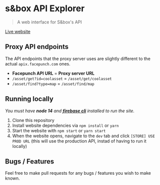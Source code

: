 # s&box API Explorer

> A web interface for S&box's API

[Live website](https://sbox-api-explorer.web.app/)

## Proxy API endpoints
The API endpoints that the proxy server uses are slightly different to the actual `apix.facepunch.com` ones.
- **Facepunch API URL** = **Proxy server URL**
- `/asset/get?id=coolasset` = `/asset/get/coolasset`
- `/asset/find?type=map` = `/asset/find/map`

## Running locally

*You must have **node 14** and [**firebase cli**](https://firebase.google.com/docs/cli#install_the_firebase_cli) installed to run the site.*

1. Clone this repository
2. Install website dependencies via `npm install` or `yarn`
3. Start the website with `npm start` or `yarn start`
4. When the website opens, navigate to the `dev` tab and click `[STORE] USE PROD URL` (this will use the production API, instad of having to run it locally)

## Bugs / Features
Feel free to make pull requests for any bugs / features you wish to make known.
